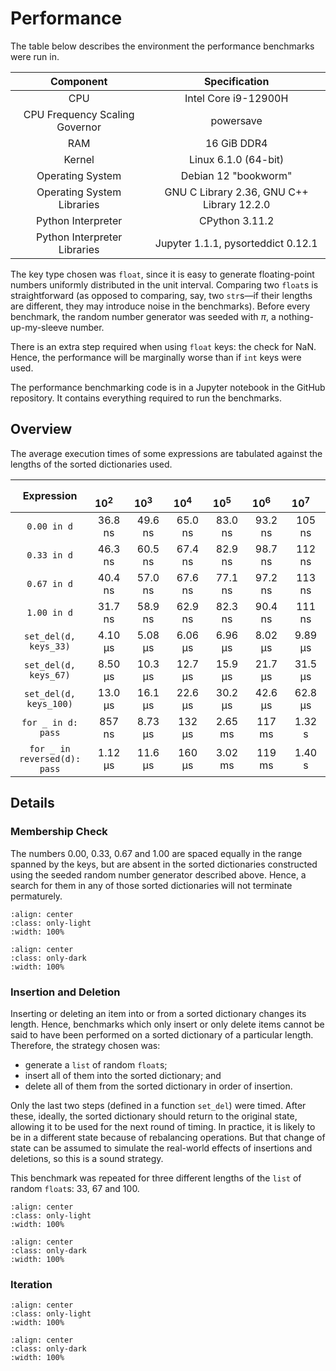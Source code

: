 # Performance

The table below describes the environment the performance benchmarks were run in.

| Component                      | Specification                              |
| :----------------------------: | :----------------------------------------: |
| CPU                            | Intel Core i9-12900H                       |
| CPU Frequency Scaling Governor | powersave                                  |
| RAM                            | 16 GiB DDR4                                |
| Kernel                         | Linux 6.1.0 (64-bit)                       |
| Operating System               | Debian 12 "bookworm"                       |
| Operating System Libraries     | GNU C Library 2.36, GNU C++ Library 12.2.0 |
| Python Interpreter             | CPython 3.11.2                             |
| Python Interpreter Libraries   | Jupyter 1.1.1, pysorteddict 0.12.1         |

The key type chosen was `float`, since it is easy to generate floating-point numbers uniformly distributed in the unit
interval. Comparing two `float`s is straightforward (as opposed to comparing, say, two `str`s—if their lengths are
different, they may introduce noise in the benchmarks). Before every benchmark, the random number generator was seeded
with _π_, a nothing-up-my-sleeve number.

There is an extra step required when using `float` keys: the check for NaN. Hence, the performance will be marginally
worse than if `int` keys were used.

<div class="notice">
The performance benchmarking code is in a Jupyter notebook in the GitHub repository. It contains everything required to
run the benchmarks.
</div>

## Overview

The average execution times of some expressions are tabulated against the lengths of the sorted dictionaries used.

| Expression                       | &emsp;10<sup>2</sup>&emsp; | &emsp;10<sup>3</sup>&emsp; | &emsp;10<sup>4</sup>&emsp; | &emsp;10<sup>5</sup>&emsp; | &emsp;10<sup>6</sup>&emsp; | &emsp;10<sup>7</sup>&emsp; |
| :------------------------------: | :------------------------: | :------------------------: | :------------------------: | :------------------------: | :------------------------: | :------------------------: |
| `0.00 in d`                      | 36.8 ns                    | 49.6 ns                    | 65.0 ns                    | 83.0 ns                    | 93.2 ns                    | 105 ns                     |
| `0.33 in d`                      | 46.3 ns                    | 60.5 ns                    | 67.4 ns                    | 82.9 ns                    | 98.7 ns                    | 112 ns                     |
| `0.67 in d`                      | 40.4 ns                    | 57.0 ns                    | 67.6 ns                    | 77.1 ns                    | 97.2 ns                    | 113 ns                     |
| `1.00 in d`                      | 31.7 ns                    | 58.9 ns                    | 62.9 ns                    | 82.3 ns                    | 90.4 ns                    | 111 ns                     |
| `set_del(d, keys_33)`            | 4.10 μs                    | 5.08 μs                    | 6.06 μs                    | 6.96 μs                    | 8.02 μs                    | 9.89 μs                    |
| `set_del(d, keys_67)`            | 8.50 μs                    | 10.3 μs                    | 12.7 μs                    | 15.9 μs                    | 21.7 μs                    | 31.5 μs                    |
| `set_del(d, keys_100)`           | 13.0 μs                    | 16.1 μs                    | 22.6 μs                    | 30.2 μs                    | 42.6 μs                    | 62.8 μs                    |
| `for _ in d: pass`               | 857 ns                     | 8.73 μs                    | 132 μs                     | 2.65 ms                    | 117 ms                     | 1.32 s                     |
| `for _ in reversed(d): pass`     | 1.12 μs                    | 11.6 μs                    | 160 μs                     | 3.02 ms                    | 119 ms                     | 1.40 s                     |

## Details

### Membership Check

The numbers 0.00, 0.33, 0.67 and 1.00 are spaced equally in the range spanned by the keys, but are absent in the sorted
dictionaries constructed using the seeded random number generator described above. Hence, a search for them in any of
those sorted dictionaries will not terminate permaturely.

```{image} _static/images/perf-contains-light.svg
:align: center
:class: only-light
:width: 100%
```

```{image} _static/images/perf-contains-dark.svg
:align: center
:class: only-dark
:width: 100%
```

### Insertion and Deletion

Inserting or deleting an item into or from a sorted dictionary changes its length. Hence, benchmarks which only insert
or only delete items cannot be said to have been performed on a sorted dictionary of a particular length. Therefore,
the strategy chosen was:

* generate a `list` of random `float`s;
* insert all of them into the sorted dictionary; and
* delete all of them from the sorted dictionary in order of insertion.

Only the last two steps (defined in a function `set_del`) were timed. After these, ideally, the sorted dictionary
should return to the original state, allowing it to be used for the next round of timing. In practice, it is likely to
be in a different state because of rebalancing operations. But that change of state can be assumed to simulate the
real-world effects of insertions and deletions, so this is a sound strategy.

This benchmark was repeated for three different lengths of the `list` of random `float`s: 33, 67 and 100.

```{image} _static/images/perf-setitem-light.svg
:align: center
:class: only-light
:width: 100%
```

```{image} _static/images/perf-setitem-dark.svg
:align: center
:class: only-dark
:width: 100%
```

### Iteration

```{image} _static/images/perf-iter-light.svg
:align: center
:class: only-light
:width: 100%
```

```{image} _static/images/perf-iter-dark.svg
:align: center
:class: only-dark
:width: 100%
```
